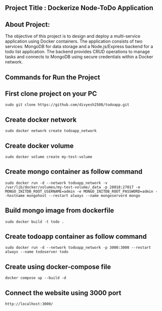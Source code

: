 ## Project Title : Dockerize Node-ToDo Application 

## About Project:
The objective of this project is to design and deploy a multi-service application using Docker containers. The application consists of two services: MongoDB for data storage and a Node.js/Express backend for a todo list application. The backend provides CRUD operations to manage tasks and connects to MongoDB using secure credentials within a Docker network.

## Commands for Run the Project

## First clone project on your PC
`sudo git clone https://github.com/divyesh2508/todoapp.git`

## Create docker network
 `sudo docker network create todoapp_network`

## Create docker volume
 `sudo docker volume create my-test-volume` 

## Create mongo container as follow command 
 `sudo docker run -d --network todoapp_network -v /var/lib/docker/volumes/my-test-volume/_data -p 28018:27017 -e MONGO_INITDB_ROOT_USERNAME=admin -e MONGO_INITDB_ROOT_PASSWORD=admin --hostname mongohost --restart always --name mongoserver4 mongo`

## Build mongo image from dockerfile
 `sudo docker build -t todo .`

## Create todoapp container as follow command
 `sudo docker run -d --network todoapp_network -p 3000:3000 --restart always --name todoserver todo`

## Create using docker-compose file
 `docker compose up --build -d`

## Connect the website using 3000 port
`http://localhost:3000/`
 
